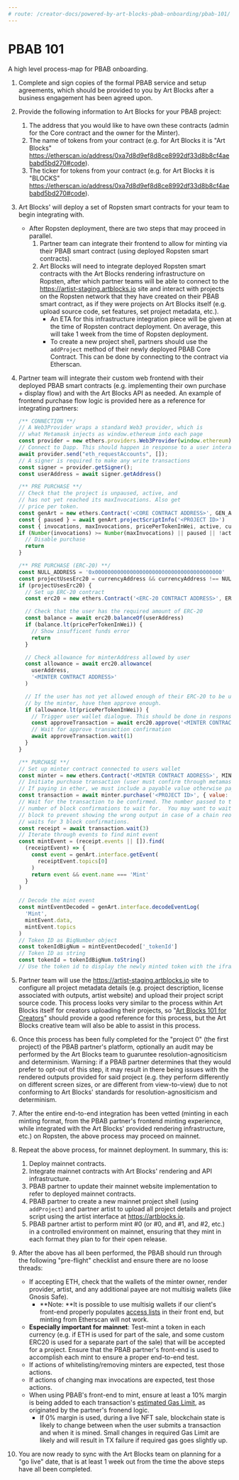 ```yaml
---
# route: /creator-docs/powered-by-art-blocks-pbab-onboarding/pbab-101/
---
```

# PBAB 101

A high level process-map for PBAB onboarding.

1. Complete and sign copies of the formal PBAB service and setup agreements, which should be provided to you by Art Blocks after a business engagement has been agreed upon.
2. Provide the following information to Art Blocks for your PBAB project:
   1. The address that you would like to have own these contracts (admin for the Core contract and the owner for the Minter).
   2. The name of tokens from your contract (e.g. for Art Blocks it is "Art Blocks" https://etherscan.io/address/0xa7d8d9ef8d8ce8992df33d8b8cf4aebabd5bd270#code).
   3. The ticker for tokens from your contract (e.g. for Art Blocks it is "BLOCKS" https://etherscan.io/address/0xa7d8d9ef8d8ce8992df33d8b8cf4aebabd5bd270#code).
3. Art Blocks' will deploy a set of Ropsten smart contracts for your team to begin integrating with.
   * After Ropsten deployment, there are two steps that may proceed in parallel.
     1. Partner team can integrate their frontend to allow for minting via their PBAB smart contract (using deployed Ropsten smart contracts).
     2. Art Blocks will need to integrate deployed Ropsten smart contracts with the Art Blocks rendering infrastructure on Ropsten, after which partner teams will be able to connect to the https://artist-staging.artblocks.io site and interact with projects on the Ropsten network that they have created on their PBAB smart contract, as if they were projects on Art Blocks itself (e.g. upload source code, set features, set project metadata, etc.).
        * An ETA for this infrastructure integration piece will be given at the time of Ropsten contract deployment. On average, this will take 1 week from the time of Ropsten deployment.
        * To create a new project shell, partners should use the `addProject` method of their newly deployed PBAB Core Contract. This can be done by connecting to the contract via Etherscan.
4.  Partner team will integrate their custom web frontend with their deployed PBAB smart contracts (e.g. implementing their own purchase + display flow) and with the Art Blocks API as needed. An example of frontend purchase flow logic is provided here as a reference for integrating partners:

    ```js
    /** CONNECTION **/
    // A Web3Provider wraps a standard Web3 provider, which is
    // what Metamask injects as window.ethereum into each page
    const provider = new ethers.providers.Web3Provider(window.ethereum)
    // Connect to Dapp. This should happen in response to a user interaction
    await provider.send("eth_requestAccounts", []);
    // A signer is required to make any write transactions
    const signer = provider.getSigner();
    const userAddress = await signer.getAddress()

    /** PRE PURCHASE **/
    // Check that the project is unpaused, active, and
    // has not yet reached its maxInvocations. Also get
    // price per token.
    const genArt = new ethers.Contract('<CORE CONTRACT ADDRESS>', GEN_ART_ABI, provider)
    const { paused } = await genArt.projectScriptInfo('<PROJECT ID>')
    const { invocations, maxInvocations, pricePerTokenInWei, active, currencyAddress } = await genArt.projectTokenInfo('<PROJECT ID>')
    if (Number(invocations) >= Number(maxInvocations) || paused || !active) {
      // Disable purchase
      return
    }

    /** PRE PURCHASE (ERC-20) **/
    const NULL_ADDRESS = '0x0000000000000000000000000000000000000000'
    const projectUsesErc20 = currencyAddress && currencyAddress !== NULL_ADDRESS
    if (projectUsesErc20) {
      // Set up ERC-20 contract
      const erc20 = new ethers.Contract('<ERC-20 CONTRACT ADDRESS>', ERC20_ABI, signer)

      // Check that the user has the required amount of ERC-20
      const balance = await erc20.balanceOf(userAddress)
      if (balance.lt(pricePerTokenInWei)) {
        // Show insufficent funds error
        return
      }

      // Check allowance for minterAddress allowed by user
      const allowance = await erc20.allowance(
        userAddress,
        '<MINTER CONTRACT ADDRESS>'
      )

      // If the user has not yet allowed enough of their ERC-20 to be used
      // by the minter, have them approve enough.
      if (allowance.lt(pricePerTokenInWei)) {
        // Trigger user wallet dialogue. This should be done in response to user interaction.
        const approveTransaction = await erc20.approve('<MINTER CONTRACT ADDRESS>', pricePerTokenInWei)
        // Wait for approve transaction confirmation
        await approveTransaction.wait(1)
      }
    }

    /** PURCHASE **/
    // Set up minter contract connected to users wallet
    const minter = new ethers.Contract('<MINTER CONTRACT ADDRESS>', MINTER_ABI, signer);
    // Initiate purchase transaction (user must confirm through metamask).
    // If paying in ether, we must include a payable value otherwise payable value will be 0.
    const transaction = await minter.purchase('<PROJECT ID>', { value: projectUsesErc20 ? '0' : pricePerTokenInWei})
    // Wait for the transaction to be confirmed. The number passed to the wait function specifies the
    // number of block confirmations to wait for.  You may want to wait longer than a single
    // block to prevent showing the wrong output in case of a chain reorg. The Art Blocks site
    // waits for 3 block confirmations.
    const receipt = await transaction.wait(3)
    // Iterate through events to find mint event
    const mintEvent = (receipt.events || []).find(
      (receiptEvent) => {
        const event = genArt.interface.getEvent(
          receiptEvent.topics[0]
        )
        return event && event.name === 'Mint'
      }
    )

    // Decode the mint event
    const mintEventDecoded = genArt.interface.decodeEventLog(
      'Mint',
      mintEvent.data,
      mintEvent.topics
    )
    // Token ID as BigNumber object
    const tokenIdBigNum = mintEventDecoded['_tokenId']
    // Token ID as string
    const tokenId = tokenIdBigNum.toString()
    // Use the token id to display the newly minted token with the iframe'd generator
    ```
5. Partner team will use the https://artist-staging.artblocks.io site to configure all project metadata details (e.g. project description, license associated with outputs,  artist website) and upload their project script source code. This process looks very similar to the process within Art Blocks itself for creators uploading their projects, so "[Art Blocks 101 for Creators](/readme.md#documentation)" should provide a good reference for this process, but the Art Blocks creative team will also be able to assist in this process.
6. Once this process has been fully completed for the "project 0" (the first project) of the PBAB partner's platform, optionally an audit may be performed by the Art Blocks team to guaruntee resolution-agnositicism and determinism. Warning: if a PBAB partner determines that they would prefer to opt-out of this step, it may result in there being issues with the rendered outputs provided for said project (e.g. they perform differently on different screen sizes, or are different from view-to-view) due to not conforming to Art Blocks' standards for resolution-agnositicism and determinism.
7. After the entire end-to-end integration has been vetted (minting in each minting format, from the PBAB partner's frontend minting experience, while integrated with the Art Blocks' provided rendering infrastructure, etc.) on Ropsten, the above process may proceed on mainnet.
8. Repeat the above process, for mainnet deployment. In summary, this is:
   1. Deploy mainnet contracts.
   2. Integrate mainnet contracts with Art Blocks' rendering and API infrastructure.
   3. PBAB partner to update their mainnet website implementation to refer to deployed mainnet contracts.
   4. PBAB partner to create a new mainnet project shell (using `addProject`) and partner artist to upload all project details and project script using the artist interface at https://artblocks.io.
   5. PBAB partner artist to perform mint #0 (or #0, and #1, and #2, etc.) in a controlled environment on mainnet, ensuring that they mint in each format they plan to for their open release.
9. After the above has all been performed, the PBAB should run through the following "pre-flight" checklist and ensure there are no loose threads:
   * If accepting ETH, check that the wallets of the minter owner, render provider, artist, and any additional payee are not multisig wallets (like Gnosis Safe).
     * **Note: **It is possible to use multisig wallets if our client's front-end properly populates [access lists](https://docs.ethers.io/v5/api/providers/types/#providers-AccessList) in their front end, but minting from Etherscan will not work.
   * **Especially important for mainnet**: Test-mint a token in each currency (e.g. if ETH is used for part of the sale, and some custom ERC20 is used for a separate part of the sale) that will be accepted for a project. Ensure that the PBAB partner's front-end is used to accomplish each mint to ensure a proper end-to-end test.
   * If actions of whitelisting/removing minters are expected, test those actions.
   * If actions of changing max invocations are expected, test those actions.
   * When using PBAB's front-end to mint, ensure at least a 10% margin is being added to each transaction's [estimated Gas Limit](https://docs.ethers.io/v5/api/providers/provider/#Provider-estimateGas), as originated by the partner's fronend logic.
     * If 0% margin is used, during a live NFT sale, blockchain state is likely to change between when the user submits a transaction and when it is mined. Small changes in required Gas Limit are likely and will result in TX failure if required gas goes slightly up.
10. You are now ready to sync with the Art Blocks team on planning for a "go live" date, that is at least 1 week out from the time the above steps have all been completed.
